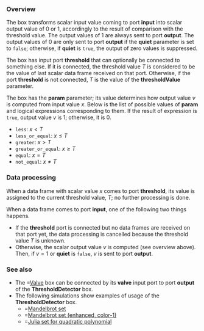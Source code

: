 ### Overview

The box transforms scalar input value coming to port **input** into scalar output value of 0 or 1,
accordingly to the result of comparison with the threshold value. The output values of 1 are always sent to port **output**.
The output values of 0 are only sent to port **output** if the **quiet** parameter is set to ```false```; otherwise, if
**quiet** is ```true```, the output of zero values is suppressed.

The box has input port **threshold** that can optionally be connected to something else. If it is connected, the threshold value $T$ is considered to be
the value of last scalar data frame received on that port. Otherwise, if the port **threshold** is not connected, $T$ is the value of the **thresholdValue** parameter.

The box has the **param** parameter; its value determines how output value $v$ is computed from input value $x$. Below is the list
of possible values of **param** and logical expressions corresponding to them. If the result of expression is ```true```,
output value $v$ is 1; otherwise, it is 0.
* ```less```: $x\lt T$
* ```less_or_equal```: $x\le T$
* ```greater```: $x\gt T$
* ```greater_or_equal```: $x\ge T$
* ```equal```: $x=T$
* ```not_equal```: $x\ne T$

### Data processing

When a data frame with scalar value $x$ comes to port **threshold**, its value is assigned to the current threshold value, $T$; no further processing is done.

When a data frame comes to port **input**, one of the following two things happens.
* If the **threshold** port is connected but no data frames are received on that port yet, the data processing is cancelled because
  the threshold value $T$ is unknown.
* Otherwise, the scalar output value $v$ is computed (see overview above). Then, if $v=1$ or **quiet** is ```false```, $v$ is sent to port **output**.

### See also
* The =[Valve](/doc#box/Valve) box can be connected by its **valve** input port to port **output** of the **ThresholdDetector** box.
* The following simulations show examples of usage of the **ThresholdDetector** box.
    * =[Mandelbrot set](/editor?sim=mandelbrot)
    * =[Mandelbrot set (enhanced, color-1)](/editor?sim=mandelbrot-enhanced-color-1)
    * =[Julia set for quadratic polynomial](/editor?sim=julia)
